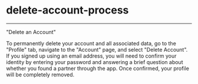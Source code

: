 # delete-account-process


-------------


"Delete an Account"


To permanently delete your account and all associated data, go to the "Profile" tab, navigate to the "Account" page, and select "Delete Account". If you signed up using an email address, you will need to confirm your identity by entering your password and answering a brief question about whether you found a partner through the app. Once confirmed, your profile will be completely removed.
